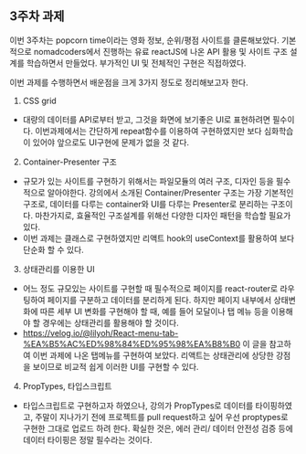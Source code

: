 ## 3주차 과제

이번 3주차는 popcorn time이라는 영화 정보, 순위/평점 사이트를 클론해보았다. 기본적으로 nomadcoders에서 진행하는
유료 reactJS에 나온 API 활용 및 사이트 구조 설계를 학습하면서 만들었다. 부가적인 UI 및 전체적인 구현은 직접하였다.

이번 과제를 수행하면서 배운점을 크게 3가지 정도로 정리해보고자 한다.

1. CSS grid
- 대량의 데이터를 API로부터 받고, 그것을 화면에 보기좋은 UI로 표현하려면 필수이다. 이번과제에서는 간단하게 repeat함수를 이용하여 구현하였지만 보다 심화학습이 있어야 앞으로도 UI구현에 문제가 없을 것 같다. 
2. Container-Presenter 구조
- 규모가 있는 사이트를 구현하기 위해서는 파일모듈의 여러 구조, 디자인 등을 필수적으로 알아야한다. 강의에서 소개된 Container/Presenter 구조는 가장 기본적인 구조로, 데이터를 다루는 container와 UI를 다루는 Presenter로 분리하는 구조이다. 마찬가지로, 효율적인 구조설계를 위해선 다양한 디자인 패턴을 학습할 필요가 있다. 
- 이번 과제는 클래스로 구현하였지만 리액트 hook의 useContext를 활용하여 보다 단순화 할 수 있다.
3. 상태관리를 이용한 UI
- 어느 정도 규모있는 사이트를 구현할 때 필수적으로 페이지를 react-router로 라우팅하여 페이지를 구분하고 데이터를 분리하게 된다. 하지만 페이지 내부에서 상태변화에 따른 세부 UI 변화를 구현해야 할 때, 예를 들어 모달이나 탭 메뉴 등을 이용해야 할 경우에는 상태관리를 활용해야 할 것이다. 
- https://velog.io/@lilyoh/React-menu-tab-%EA%B5%AC%ED%98%84%ED%95%98%EA%B8%B0 이 글을 참고하여 이번 과제에 나온 탭메뉴를 구현하여 보았다. 리액트는 상태관리에 상당한 강점을 보이므로 비교적 쉽게 이러한 UI를 구현할 수 있다. 
4. PropTypes, 타입스크립트
- 타입스크립트로 구현하고자 하였으나, 강의가 PropTypes로 데이터를 타이핑하였고, 주말이 지나가기 전에 프로젝트를 pull request하고 싶어 우선 proptypes로 구현한 그대로 업로드 하려 한다. 확실한 것은, 에러 관리/ 데이터 안전성 검증 등에 데이터 타이핑은 정말 필수라는 것이다.
